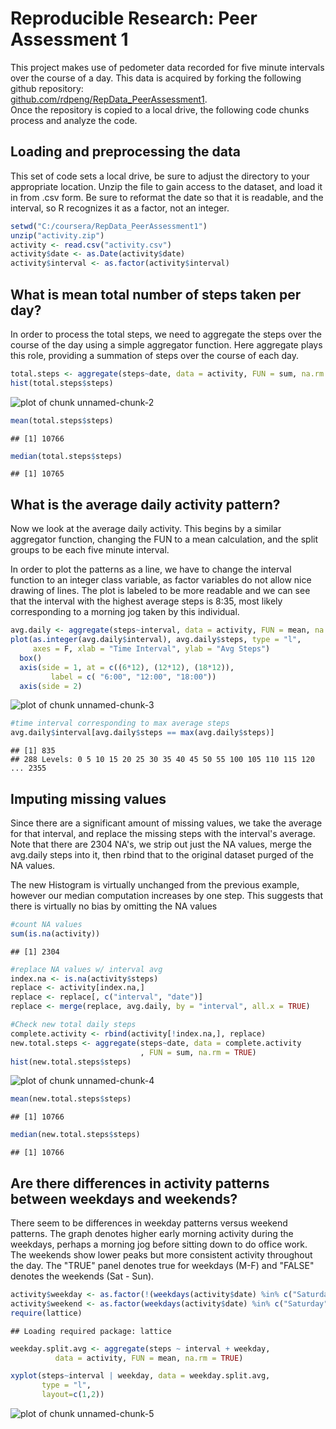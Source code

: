# Reproducible Research: Peer Assessment 1
This project makes use of pedometer data recorded for five minute intervals over the course of a day.  This data is acquired by forking the following github repository:  
[github.com/rdpeng/RepData_PeerAssessment1](https://github.com/rdpeng/RepData_PeerAssessment1).  
Once the repository is copied to a local drive, the following code chunks process and analyze the code. 

## Loading and preprocessing the data
This set of code sets a local drive, be sure to adjust the directory to your appropriate location.  Unzip the file to gain access to the dataset, and load it in from .csv form.  Be sure to reformat the date so that it is readable, and the interval, so R recognizes it as a factor, not an integer.


```r
setwd("C:/coursera/RepData_PeerAssessment1")
unzip("activity.zip")
activity <- read.csv("activity.csv")
activity$date <- as.Date(activity$date)
activity$interval <- as.factor(activity$interval)
```


## What is mean total number of steps taken per day?
In order to process the total steps, we need to aggregate the steps over the course of the day using a simple aggregator function.  Here aggregate plays this role, providing a summation of steps over the course of each day.  

```r
total.steps <- aggregate(steps~date, data = activity, FUN = sum, na.rm = TRUE)
hist(total.steps$steps)
```

![plot of chunk unnamed-chunk-2](figure/unnamed-chunk-2.png) 

```r
mean(total.steps$steps)
```

```
## [1] 10766
```

```r
median(total.steps$steps)
```

```
## [1] 10765
```
## What is the average daily activity pattern?
Now we look at the average daily activity. This begins by a similar aggregator function, changing the FUN to a mean calculation, and the split groups  to be each five minute interval.    

In order to plot the patterns as a line, we have to change the interval function to an integer class variable, as factor variables do not allow nice drawing of lines. The plot is labeled to be more readable and we can see that the interval with  the highest average steps is 8:35, most likely corresponding to a morning jog taken by this individual.   

```r
avg.daily <- aggregate(steps~interval, data = activity, FUN = mean, na.rm = TRUE)
plot(as.integer(avg.daily$interval), avg.daily$steps, type = "l",
     axes = F, xlab = "Time Interval", ylab = "Avg Steps")
  box()    
  axis(side = 1, at = c((6*12), (12*12), (18*12)), 
         label = c( "6:00", "12:00", "18:00"))
  axis(side = 2) 
```

![plot of chunk unnamed-chunk-3](figure/unnamed-chunk-3.png) 

```r
#time interval corresponding to max average steps
avg.daily$interval[avg.daily$steps == max(avg.daily$steps)]
```

```
## [1] 835
## 288 Levels: 0 5 10 15 20 25 30 35 40 45 50 55 100 105 110 115 120 ... 2355
```

## Imputing missing values
Since there are a significant amount of missing values, we take the average for that interval, and replace the missing steps with the interval's average.  Note that there are 2304 NA's, we strip out just the NA values, merge the avg.daily steps into it, then rbind that to the original dataset purged of the NA values.   

The new Histogram is virtually unchanged from the previous example, however our median computation increases by one step.  This suggests that there is virtually no bias by omitting the NA values


```r
#count NA values
sum(is.na(activity))
```

```
## [1] 2304
```

```r
#replace NA values w/ interval avg 
index.na <- is.na(activity$steps)
replace <- activity[index.na,] 
replace <- replace[, c("interval", "date")]
replace <- merge(replace, avg.daily, by = "interval", all.x = TRUE)

#Check new total daily steps
complete.activity <- rbind(activity[!index.na,], replace)
new.total.steps <- aggregate(steps~date, data = complete.activity
                             , FUN = sum, na.rm = TRUE)
hist(new.total.steps$steps)
```

![plot of chunk unnamed-chunk-4](figure/unnamed-chunk-4.png) 

```r
mean(new.total.steps$steps)
```

```
## [1] 10766
```

```r
median(new.total.steps$steps)
```

```
## [1] 10766
```
## Are there differences in activity patterns between weekdays and weekends?
There seem to be differences in weekday patterns versus weekend patterns.  The graph denotes higher early morning activity during the weekdays, perhaps a morning jog before sitting down to do office work.  The weekends show lower peaks but more consistent activity throughout the day.  The "TRUE" panel denotes true for weekdays (M-F) and "FALSE" denotes the weekends (Sat - Sun).


```r
activity$weekday <- as.factor(!(weekdays(activity$date) %in% c("Saturday", "Sunday")))
activity$weekend <- as.factor(weekdays(activity$date) %in% c("Saturday", "Sunday")) 
require(lattice)
```

```
## Loading required package: lattice
```

```r
weekday.split.avg <- aggregate(steps ~ interval + weekday, 
          data = activity, FUN = mean, na.rm = TRUE)

xyplot(steps~interval | weekday, data = weekday.split.avg,
       type = "l", 
       layout=c(1,2))
```

![plot of chunk unnamed-chunk-5](figure/unnamed-chunk-5.png) 
